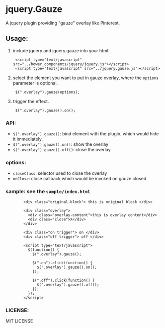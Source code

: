 jquery.Gauze
====================

A jquery plugin providing "gauze" overlay like Pinterest.

## Usage:

1. include jquery and jquery.gauze into your html

        <script type="text/javascript" src="../bower_components/jquery/jquery.js"></script>
        <script type="text/javascript" src="../jquery.gauze.js"></script>


2. select the element you want to put in gauze overlay, 
   where the `options` parameter is optional.

        $(".overlay").gauze(options);

3. trigger the effect.

        $(".overlay").gauze().on();


### API:

- `$(".overlay").gauze()`: bind element with the plugin, which would hide it immediately.
- `$(".overlay").gauze().on()`: show the overlay
- `$(".overlay").gauze().off()`: close the overlay

### options:

- `closeClass`: selector used to close the overlay
- `onClose`: close callback which would be invoked on gauze closed


### sample: see the `sample/index.html`

            <div class="original-block"> this is original block </div>

            <div class="overlay">
              <div class="overlay-content">this is overlay content</div>
              <div class="close">X</div>
            </div>

            <div class="on trigger"> on </div>
            <div class="off trigger"> off </div>

            <script type="text/javascript">
              $(function() {
                $(".overlay").gauze();

                $(".on").click(function() {
                  $(".overlay").gauze().on();
                });

                $(".off").click(function() {
                  $(".overlay").gauze().off();
                });
              });
            </script>

### LICENSE:

MIT LICENSE
